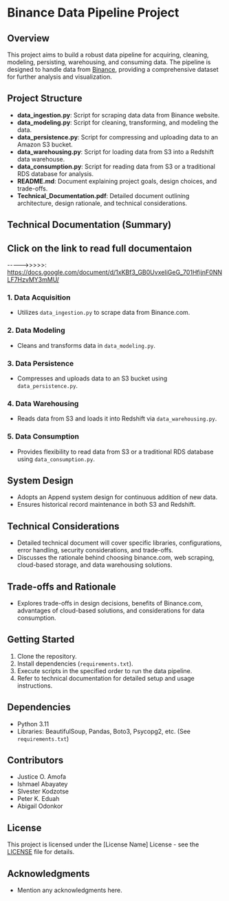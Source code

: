 # Binance Data Pipeline Project


## Overview
This project aims to build a robust data pipeline for acquiring, cleaning, modeling, persisting, warehousing, and consuming data. The pipeline is designed to handle data from [Binance](https://binance.com), providing a comprehensive dataset for further analysis and visualization.

## Project Structure
- **data_ingestion.py**: Script for scraping data data from Binance website.
- **data_modeling.py**: Script for cleaning, transforming, and modeling the  data.
- **data_persistence.py**: Script for compressing and uploading data to an Amazon S3 bucket.
- **data_warehousing.py**: Script for loading data from S3 into a Redshift data warehouse.
- **data_consumption.py**: Script for reading data from S3 or a traditional RDS database for analysis.
- **README.md**: Document explaining project goals, design choices, and trade-offs.
- **Technical_Documentation.pdf**: Detailed document outlining architecture, design rationale, and technical considerations.

## Technical Documentation (Summary)
## Click on the link to read full documentaion
----->>>>>: https://docs.google.com/document/d/1xKBf3_GB0UvxeIiGeG_701HfijnF0NNLF7HzvMY3mMU/

### 1. Data Acquisition
- Utilizes `data_ingestion.py` to scrape data from Binance.com.
### 2. Data Modeling
- Cleans and transforms data in `data_modeling.py`.
### 3. Data Persistence
- Compresses and uploads data to an S3 bucket using `data_persistence.py`.
### 4. Data Warehousing
- Reads data from S3 and loads it into Redshift via `data_warehousing.py`.
### 5. Data Consumption
- Provides flexibility to read data from S3 or a traditional RDS database using `data_consumption.py`.

## System Design
- Adopts an Append system design for continuous addition of new data.
- Ensures historical record maintenance in both S3 and Redshift.

## Technical Considerations
- Detailed technical document will cover specific libraries, configurations, error handling, security considerations, and trade-offs.
- Discusses the rationale behind choosing binance.com, web scraping, cloud-based storage, and data warehousing solutions.

## Trade-offs and Rationale
- Explores trade-offs in design decisions, benefits of Binance.com, advantages of cloud-based solutions, and considerations for data consumption.

## Getting Started
1. Clone the repository.
2. Install dependencies (`requirements.txt`).
3. Execute scripts in the specified order to run the data pipeline.
4. Refer to technical documentation for detailed setup and usage instructions.

## Dependencies
- Python 3.11
- Libraries: BeautifulSoup, Pandas, Boto3, Psycopg2, etc. (See `requirements.txt`)

## Contributors
- Justice O. Amofa
- Ishmael Abayatey
- Slvester Kodzotse 
- Peter K. Eduah 
- Abigail Odonkor 

## License
This project is licensed under the [License Name] License - see the [LICENSE](LICENSE) file for details.

## Acknowledgments
- Mention any acknowledgments here.
